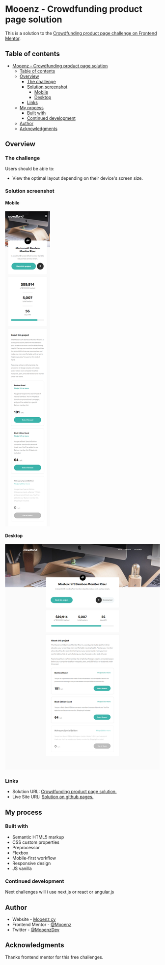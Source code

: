 # Mooenz - Crowdfunding product page solution

This is a solution to the [Crowdfunding product page challenge on Frontend Mentor](https://www.frontendmentor.io/challenges/crowdfunding-product-page-7uvcZe7ZR).

## Table of contents

- [Mooenz - Crowdfunding product page solution](#mooenz---crowdfunding-product-page-solution)
  - [Table of contents](#table-of-contents)
  - [Overview](#overview)
    - [The challenge](#the-challenge)
    - [Solution screenshot](#solution-screenshot)
      - [Mobile](#mobile)
      - [Desktop](#desktop)
    - [Links](#links)
  - [My process](#my-process)
    - [Built with](#built-with)
    - [Continued development](#continued-development)
  - [Author](#author)
  - [Acknowledgments](#acknowledgments)

## Overview

### The challenge

Users should be able to:

- View the optimal layout depending on their device's screen size.

### Solution screenshot

#### Mobile

![Mobile](./solution-capture/mooenz-mobile-solution.jpg)

#### Desktop

![Desktop](./solution-capture/mooenz-desktop-solution.jpg)

### Links

- Solution URL: [Crowdfunding product page solution.](https://www.frontendmentor.io/solutions/html-css-scss-flexbox-mobile-first-responsive-design-and-js-9GsmTqsWN)
- Live Site URL: [Solution on github pages.](https://mooenz.github.io/frontend-portafolio/crowdfunding-product-page-main/)

## My process

### Built with

- Semantic HTML5 markup
- CSS custom properties
- Preprocessor
- Flexbox
- Mobile-first workflow
- Responsive design
- JS vanilla

### Continued development

Next challenges will i use next.js or react or angular.js

## Author

- Website - [Mooenz cv](https://mooenz.github.io/curriculum-vitae/)
- Frontend Mentor - [@Mooenz](https://www.frontendmentor.io/profile/Mooenz)
- Twitter - [@MooenzDev](https://www.twitter.com/MooenzDev)

## Acknowledgments

Thanks frontend mentor for this free challenges.
